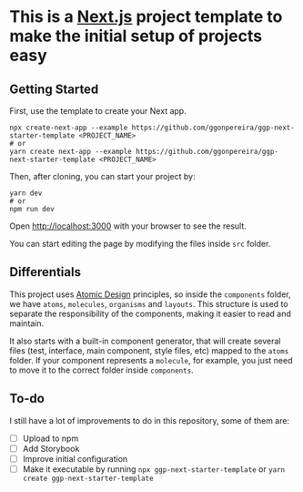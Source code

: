 # This is a [Next.js](https://nextjs.org/) project template to make the initial setup of projects easy

## Getting Started

First, use the template to create your Next app.

```bash=
npx create-next-app --example https://github.com/ggonpereira/ggp-next-starter-template <PROJECT_NAME>
# or
yarn create next-app --example https://github.com/ggonpereira/ggp-next-starter-template <PROJECT_NAME>
```

Then, after cloning, you can start your project by:

```bash=
yarn dev
# or
npm run dev
```

Open [http://localhost:3000](http://localhost:3000) with your browser to see the result.

You can start editing the page by modifying the files inside `src` folder.

## Differentials

This project uses [Atomic Design](https://atomicdesign.bradfrost.com/) principles, so inside the `components` folder, we have `atoms`, `molecules`, `organisms` and `layouts`. This structure is used to separate the responsibility of the components, making it easier to read and maintain.

It also starts with a built-in component generator, that will create several files (test, interface, main component, style files, etc) mapped to the `atoms` folder. If your component represents a `molecule`, for example, you just need to move it to the correct folder inside `components`.

## To-do

I still have a lot of improvements to do in this repository, some of them are:

- [ ] Upload to npm
- [ ] Add Storybook
- [ ] Improve initial configuration
- [ ] Make it executable by running `npx ggp-next-starter-template` or `yarn create ggp-next-starter-template`
